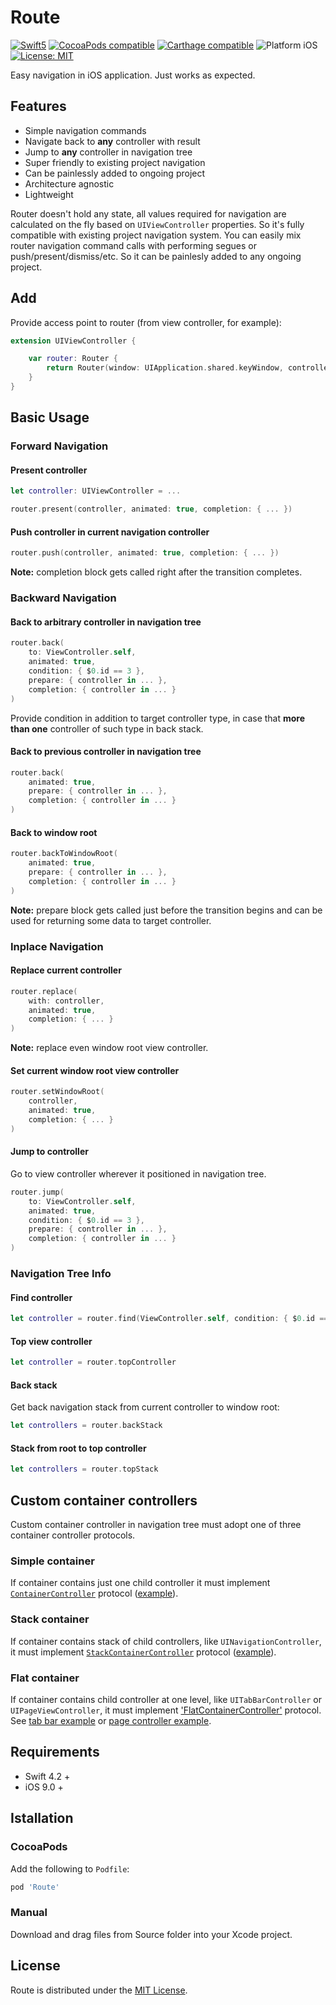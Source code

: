 # Route

<p align="left">
    <a href="https://developer.apple.com/swift"><img src="https://img.shields.io/badge/language-Swift_4.2-green" alt="Swift5" /></a>
 <a href="https://cocoapods.org/pods/tablekit"><img src="https://img.shields.io/badge/pod-1.0.0-blue.svg" alt="CocoaPods compatible" /></a>
    <a href="https://github.com/Carthage/Carthage"><img src="https://img.shields.io/badge/Carthage-compatible-4BC51D.svg?style=flat" alt="Carthage compatible" /></a>
 <img src="https://img.shields.io/badge/platform-iOS-blue.svg?style=flat" alt="Platform iOS" />
 <a href="https://"><img src="https://img.shields.io/badge/license-MIT-green" alt="License: MIT" /></a>
</p>

Easy navigation in iOS application. Just works as expected.

## Features

- Simple navigation commands
- Navigate back to **any** controller with result
- Jump to **any** controller in navigation tree
- Super friendly to existing project navigation
- Can be painlessly added to ongoing project
- Architecture agnostic
- Lightweight

Router doesn't hold any state, all values required for navigation are calculated on the fly based on `UIViewController` properties. So it's fully compatible with existing project navigation system. You can easily mix router navigation command calls with performing segues or push/present/dismiss/etc. So it can be painlesly added to any ongoing project.

## Add

Provide access point to router (from view controller, for example):

```swift
extension UIViewController {

    var router: Router {
        return Router(window: UIApplication.shared.keyWindow, controller: self)
    }
}
```

## Basic Usage

### Forward Navigation

#### Present controller

```swift
let controller: UIViewController = ...

router.present(controller, animated: true, completion: { ... })
```

#### Push controller in current navigation controller

```swift
router.push(controller, animated: true, completion: { ... })
```

**Note:** completion block gets called right after the transition completes.

### Backward Navigation

#### Back to arbitrary controller in navigation tree

```swift
router.back(
    to: ViewController.self,
    animated: true,
    condition: { $0.id == 3 },
    prepare: { controller in ... },
    completion: { controller in ... }
)
```

Provide condition in addition to target controller type, in case that **more than one** controller of such type in back stack.

#### Back to previous controller in navigation tree

```swift
router.back(
    animated: true,
    prepare: { controller in ... },
    completion: { controller in ... }
)
```

#### Back to window root

```swift
router.backToWindowRoot(
    animated: true,
    prepare: { controller in ... },
    completion: { controller in ... }
)
```

**Note:** prepare block gets called just before the transition begins and can be used for returning some data to target controller.

### Inplace Navigation

#### Replace current controller

```swift
router.replace(
    with: controller,
    animated: true,
    completion: { ... }
)
```

**Note:** replace even window root view controller.

#### Set current window root view controller

```swift
router.setWindowRoot(
    controller,
    animated: true,
    completion: { ... }
)
```

#### Jump to controller

Go to view controller wherever it positioned in navigation tree.

```swift
router.jump(
    to: ViewController.self,
    animated: true,
    condition: { $0.id == 3 },
    prepare: { controller in ... },
    completion: { controller in ... }
)
```

### Navigation Tree Info

#### Find controller

```swift
let controller = router.find(ViewController.self, condition: { $0.id == 3 })
```

#### Top view controller

```swift
let controller = router.topController
```

#### Back stack

Get back navigation stack from current controller to window root:

```swift
let controllers = router.backStack
```

#### Stack from root to top controller

```swift
let controllers = router.topStack
```

## Custom container controllers

Custom container controller in navigation tree must adopt one of three container controller protocols.

### Simple container

If container contains just one child controller it must implement [`ContainerController`]() protocol ([example]()).

### Stack container

If container contains stack of child controllers, like `UINavigationController`, it must implement [`StackContainerController`]() protocol ([example]()).

### Flat container

If container contains child controller at one level, like `UITabBarController` or `UIPageViewController`, it must implement ['FlatContainerController']() protocol. See [tab bar example]() or [page controller example]().

## Requirements

- Swift 4.2 +
- iOS 9.0 +

## Istallation

### CocoaPods

Add the following to `Podfile`:

```ruby
pod 'Route'
```

### Manual

Download and drag files from Source folder into your Xcode project.

## License

Route is distributed under the [MIT License](https://qwe.qwe/).
